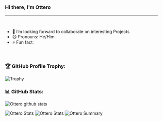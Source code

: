 ### Hi there, I'm Ottero

---

<br />

- 👯 I’m looking forward to collaborate on interesting Projects
- 😄 Pronouns: He/Him
- ⚡ Fun fact: 

<br/>

### 🏆 GitHub Profile Trophy:
![Trophy](https://github-profile-trophy.vercel.app/?username=JMLutra&column=8&theme=radical&no-frame=true&no-bg=true)


### 📊 GitHub Stats:
![Ottero github stats](https://github-readme-stats.vercel.app/api?username=JMLutra&theme=radical&show_icons=true&count_private=true)
  
 
![Ottero Stats](https://github-profile-summary-cards.vercel.app/api/cards/repos-per-language?username=JMLutra&theme=solarized_dark)
![Ottero Stats](https://github-profile-summary-cards.vercel.app/api/cards/most-commit-language?username=JMLutra&theme=solarized_dark)
![Ottero Summary](https://github-profile-summary-cards.vercel.app/api/cards/profile-details?username=JMLutra&theme=solarized_dark)
